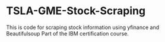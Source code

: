 # TSLA-GME-Stock-Scraping
This is code for scraping stock information using yfinance and Beautifulsoup 
Part of the IBM certification course. 
